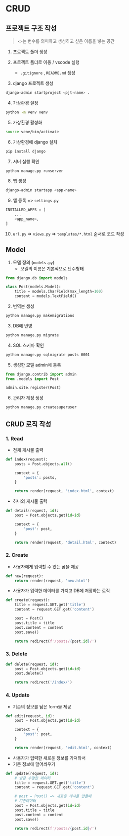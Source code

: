 # CRUD

## 프로젝트 구조 작성
> `<>`는 변수를 의미하고 생성하고 싶은 이름을 넣는 공간

1. 프로젝트 폴더 생성
2. 프로젝트 폴더로 이동 / vscode 실행
    -  `.gitignore` , `README.md` 생성

3. django 프로젝트 생성
```zsh
django-admin startproject <pjt-name> .
```

4. 가상환경 설정
```zsh
python -m venv venv
```

5. 가상환경 활성화
```zsh
source venv/bin/activate
```

6. 가상환경에 django 설치
```zsh
pip install django
```

7. 서버 실행 확인
```zsh
python manage.py runserver
```

8. 앱 생성
```zsh
django-admin startapp <app-name>
```

9. 앱 등록 => `settings.py`
```python
INSTALLED_APPS = [
    ...
    <app_name>,
]
```

10. `url.py` => `views.py` => `templates/*.html` 순서로 코드 작성



## Model

1. 모델 정의 (`models.py`)
    - 모델의 이름은 기본적으로 단수형태

```python
from django.db import models

class Post(models.Model):
    title = models.CharField(max_length=100)
    content = models.TextField()
```

2. 번역본 생성
```zsh
python manage.py makemigrations
```

3. DB에 반영
```zsh
python manage.py migrate
```

4. SQL 스키마 확인
```zsh
python manage.py sqlmigrate posts 0001
```

5. 생성한 모델 admin에 등록
```python
from django.contrib import admin
from .models import Post

admin.site.register(Post)
```

6. 관리자 계정 생성
```zsh
python manage.py createsuperuser
```


## CRUD 로직 작성

### 1. Read
- 전체 게시물 출력
```python
def index(request):
    posts = Post.objects.all()

    context = {
        'posts': posts,
    }

    return render(request, 'index.html', context)
``` 

- 하나의 게시물 출력
```python
def detail(request, id):
    post = Post.objects.get(id=id)

    context = {
        'post': post,
    }

    return render(request, 'detail.html', context)
```


### 2. Create
- 사용자에게 입력할 수 있는 폼을 제공
```python
def new(request):
    return render(request, 'new.html')
```

- 사용자가 입력한 데이터를 가지고 DB에 저장하는 로직
```python
def create(request):
    title = request.GET.get('title')
    content = request.GET.get('content')

    post = Post()
    post.title = title
    post.content = content
    post.save()

    return redirect(f'/posts/{post.id}/')
```

### 3. Delete
```python
def delete(request, id):
    post = Post.objects.get(id=id)
    post.delete()

    return redirect('/index/')
```

### 4. Update
- 기존의 정보를 담은 form을 제공
```python
def edit(request, id):
    post = Post.objects.get(id=id)

    context = {
        'post': post,
    }

    return render(request, 'edit.html', context)
```

- 사용자가 입력한 새로운 정보를 가져와서
- 기존 정보에 덮어씌우기
```python
def update(request, id):
    # 방금 수정한 데이터
    title = request.GET.get('title')
    content = request.GET.get('content')

    # post = Post() => 새로운 게시물 만들때
    # 기존데이터
    post = Post.objects.get(id=id)
    post.title = title
    post.content = content
    post.save()

    return redirect(f'/posts/{post.id}/')
```